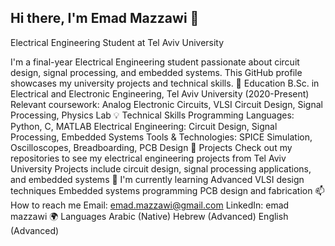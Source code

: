 ## Hi there, I'm Emad Mazzawi 👋
Electrical Engineering Student at Tel Aviv University

I'm a final-year Electrical Engineering student passionate about circuit design, signal processing, and embedded systems. This GitHub profile showcases my university projects and technical skills.
🔭 Education
B.Sc. in Electrical and Electronic Engineering, Tel Aviv University (2020-Present)
Relevant coursework: Analog Electronic Circuits, VLSI Circuit Design, Signal Processing, Physics Lab
💡 Technical Skills
Programming Languages: Python, C, MATLAB
Electrical Engineering: Circuit Design, Signal Processing, Embedded Systems
Tools & Technologies: SPICE Simulation, Oscilloscopes, Breadboarding, PCB Design
🚀 Projects
Check out my repositories to see my electrical engineering projects from Tel Aviv University
Projects include circuit design, signal processing applications, and embedded systems
🌱 I'm currently learning
Advanced VLSI design techniques
Embedded systems programming
PCB design and fabrication
📫 How to reach me
Email: emad.mazzawi@gmail.com
LinkedIn: emad mazzawi
🌍 Languages
Arabic (Native)
Hebrew (Advanced)
English (Advanced)

<!--
**Emadmazzawi/Emadmazzawi** is a ✨ _special_ ✨ repository because its `README.md` (this file) appears on your GitHub profile.

Here are some ideas to get you started:

- 🔭 I’m currently working on ...
- 🌱 I’m currently learning ...
- 👯 I’m looking to collaborate on ...
- 🤔 I’m looking for help with ...
- 💬 Ask me about ...
- 📫 How to reach me: ...
- 😄 Pronouns: ...
- ⚡ Fun fact: ...
-->
